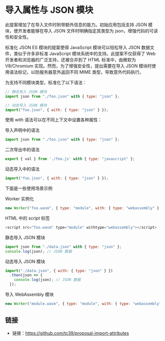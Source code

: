 # 导入属性与 JSON 模块

此提案增加了在导入文件时附带额外信息的能力。初始应用包括支持 JSON 模块，使开发者能够在导入 JSON 文件时明确指定其类型为 json，增强代码的可读性和安全性。

标准化 JSON ES 模块的提案使得 JavaScript 模块可以轻松导入 JSON 数据文件，类似于许多非标准 JavaScript 模块系统中的支持。此提案不仅获得了 Web 开发者和浏览器的广泛支持，还被合并到了 HTML 标准中，由微软为 V8/Chromium 实现。然而，为了增强安全性，提出需要在导入 JSON 模块时使用语法标记，以防服务器意外返回不同 MIME 类型，导致意外代码执行。

为支持不同模块类型，标准化了以下语法：

```js
// 静态导入 JSON 模块
import json from "./foo.json" with { type: "json" };

// 动态导入 JSON 模块
import("foo.json", { with: { type: "json" } });
```

使用 with 语法可以在不同上下文中设置各种属性：

导入声明中的语法

```js
import json from "./foo.json" with { type: "json" };
```

二次导出中的语法

```js
export { val } from './foo.js' with { type: "javascript" };
```

动态导入中的语法

```js
import("foo.json", { with: { type: "json" } });
```

下面是一些使用场景示例

Worker 实例化

```js
new Worker("foo.wasm", { type: "module", with: { type: "webassembly" } });
```

HTML 中的 script 标签

```js
<script src="foo.wasm" type="module" withtype="webassembly"></script>
```

静态导入 JSON 模块

```js
import json from "./data.json" with { type: "json" };
console.log(json); // JSON 数据
```

动态导入 JSON 模块

```js
import("./data.json", { with: { type: "json" } })
  .then(json => {
    console.log(json); // JSON 数据
  });
```

导入 WebAssembly 模块

```js
new Worker("module.wasm", { type: "module", with: { type: "webassembly" } });
```

## 链接

- 链接：https://github.com/tc39/proposal-import-attributes
